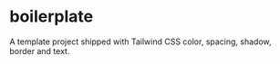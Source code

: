 # boilerplate

A template project shipped with Tailwind CSS color, spacing, shadow, border and text.
